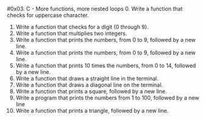 #0x03. C - More functions, more nested loops
0. Write a function that checks for uppercase character.
1. Write a function that checks for a digit (0 through 9).
2. Write a function that multiplies two integers.
3. Write a function that prints the numbers, from 0 to 9, followed by a new line.
4. Write a function that prints the numbers, from 0 to 9, followed by a new line.
5. Write a function that prints 10 times the numbers, from 0 to 14, followed
by a new line.
6. Write a function that draws a straight line in the terminal.
7. Write a function that draws a diagonal line on the terminal.
8. Write a function that prints a square, followed by a new line.
9. Write a program that prints the numbers from 1 to 100, followed by a new line
10. Write a function that prints a triangle, followed by a new line.
